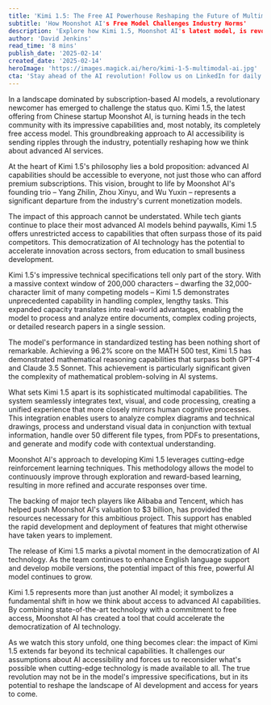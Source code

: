 ```yaml
---
title: 'Kimi 1.5: The Free AI Powerhouse Reshaping the Future of Multimodal AI'
subtitle: 'How Moonshot AI's Free Model Challenges Industry Norms'
description: 'Explore how Kimi 1.5, Moonshot AI's latest model, is revolutionizing the AI landscape with its free access policy and advanced multimodal capabilities, potentially reshaping AI development and accessibility.'
author: 'David Jenkins'
read_time: '8 mins'
publish_date: '2025-02-14'
created_date: '2025-02-14'
heroImage: 'https://images.magick.ai/hero/kimi-1-5-multimodal-ai.jpg'
cta: 'Stay ahead of the AI revolution! Follow us on LinkedIn for daily updates on groundbreaking developments like Kimi 1.5 and expert insights into the future of AI technology.'
---
```


In a landscape dominated by subscription-based AI models, a revolutionary newcomer has emerged to challenge the status quo. Kimi 1.5, the latest offering from Chinese startup Moonshot AI, is turning heads in the tech community with its impressive capabilities and, most notably, its completely free access model. This groundbreaking approach to AI accessibility is sending ripples through the industry, potentially reshaping how we think about advanced AI services.

At the heart of Kimi 1.5's philosophy lies a bold proposition: advanced AI capabilities should be accessible to everyone, not just those who can afford premium subscriptions. This vision, brought to life by Moonshot AI's founding trio – Yang Zhilin, Zhou Xinyu, and Wu Yuxin – represents a significant departure from the industry's current monetization models.

The impact of this approach cannot be understated. While tech giants continue to place their most advanced AI models behind paywalls, Kimi 1.5 offers unrestricted access to capabilities that often surpass those of its paid competitors. This democratization of AI technology has the potential to accelerate innovation across sectors, from education to small business development.

Kimi 1.5's impressive technical specifications tell only part of the story. With a massive context window of 200,000 characters – dwarfing the 32,000-character limit of many competing models – Kimi 1.5 demonstrates unprecedented capability in handling complex, lengthy tasks. This expanded capacity translates into real-world advantages, enabling the model to process and analyze entire documents, complex coding projects, or detailed research papers in a single session.

The model's performance in standardized testing has been nothing short of remarkable. Achieving a 96.2% score on the MATH 500 test, Kimi 1.5 has demonstrated mathematical reasoning capabilities that surpass both GPT-4 and Claude 3.5 Sonnet. This achievement is particularly significant given the complexity of mathematical problem-solving in AI systems.

What sets Kimi 1.5 apart is its sophisticated multimodal capabilities. The system seamlessly integrates text, visual, and code processing, creating a unified experience that more closely mirrors human cognitive processes. This integration enables users to analyze complex diagrams and technical drawings, process and understand visual data in conjunction with textual information, handle over 50 different file types, from PDFs to presentations, and generate and modify code with contextual understanding.

Moonshot AI's approach to developing Kimi 1.5 leverages cutting-edge reinforcement learning techniques. This methodology allows the model to continuously improve through exploration and reward-based learning, resulting in more refined and accurate responses over time.

The backing of major tech players like Alibaba and Tencent, which has helped push Moonshot AI's valuation to $3 billion, has provided the resources necessary for this ambitious project. This support has enabled the rapid development and deployment of features that might otherwise have taken years to implement.

The release of Kimi 1.5 marks a pivotal moment in the democratization of AI technology. As the team continues to enhance English language support and develop mobile versions, the potential impact of this free, powerful AI model continues to grow.

Kimi 1.5 represents more than just another AI model; it symbolizes a fundamental shift in how we think about access to advanced AI capabilities. By combining state-of-the-art technology with a commitment to free access, Moonshot AI has created a tool that could accelerate the democratization of AI technology.

As we watch this story unfold, one thing becomes clear: the impact of Kimi 1.5 extends far beyond its technical capabilities. It challenges our assumptions about AI accessibility and forces us to reconsider what's possible when cutting-edge technology is made available to all. The true revolution may not be in the model's impressive specifications, but in its potential to reshape the landscape of AI development and access for years to come.